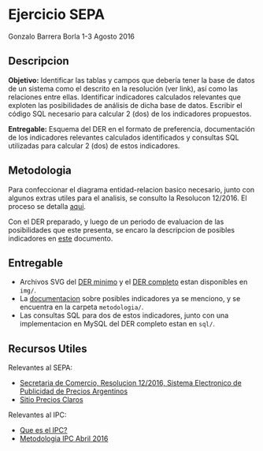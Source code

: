 
Ejercicio SEPA
==============

Gonzalo Barrera Borla
1-3 Agosto 2016

## Descripcion

**Objetivo:** Identificar las tablas y campos que debería tener la base de datos de un sistema como el descrito en la resolución (ver link), así como las relaciones entre ellas. Identificar indicadores calculados relevantes que exploten las posibilidades de análisis de dicha base de datos. Escribir el código SQL necesario para calcular 2 (dos) de los indicadores propuestos.

**Entregable:** Esquema del DER en el formato de preferencia, documentación de los indicadores relevantes calculados identificados y consultas SQL utilizadas para calcular 2 (dos) de estos indicadores.

## Metodologia

Para confeccionar el diagrama entidad-relacion basico necesario, junto con algunos extras utiles para el analisis, se consulto la Resolucon 12/2016. El proceso se detalla [aqui](metodologia/analisis-resolucion.md).

Con el DER preparado, y luego de un periodo de evaluacion de las posibilidades que este presenta, se encaro la descripcion de posibles indicadores en [este](metodologia/indicadores.md) documento.

## Entregable

- Archivos SVG del [DER minimo](img/der-minimo.svg) y el [DER completo](img/der-completo.svg) estan disponibles en `img/`.
- La [documentacion](metodologia/indicadores.md) sobre posibles indicadores ya se menciono, y se encuentra en la carpeta `metodologia/`.
- Las consultas SQL para dos de estos indicadores, junto con una implementacion en MySQL del DER completo estan en `sql/`.

## Recursos Utiles
 
Relevantes al SEPA:
- [Secretaria de Comercio, Resolucion 12/2016, Sistema Electronico de Publicidad de Precios Argentinos](https://www.boletinoficial.gob.ar/pdf/linkQR/aUhvb3k0ZmlGKzVycmZ0RFhoUThyQT09)
- [Sitio Precios Claros](https://www.preciosclaros.gob.ar/)

Relevantes al IPC:
- [Que es el IPC?](http://www.indec.gov.ar/ftp/cuadros/economia/ipc_que_es_06_16.pdf)
- [Metodologia IPC Abril 2016](http://www.indec.gov.ar/ftp/cuadros/economia/ipc_metodologia_abril2016.pdf)
